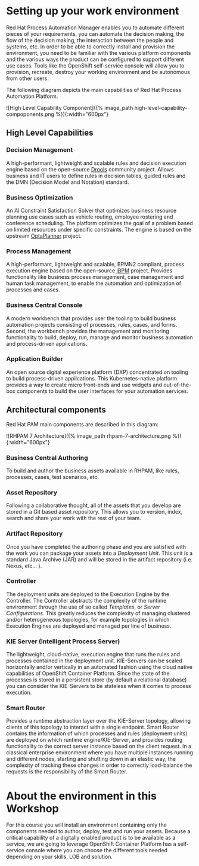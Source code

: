 # Setting up your work environment

Red Hat Process Automation Manager enables you to automate different pieces of your requirements, you can automate the decision making, the flow of the decision making, the interaction between the people and systems, etc.
In order to be able to correctly install and provision the environment, you need to be familiar with the various platform components and the various ways the product can be configured to support different use cases. Tools like the OpenShift self-service console will allow you to provision, recreate, destroy  your working environment and be autonomous from other users.

The following diagram depicts the main capabilities of Red Hat Process Automation Platform.

![High Level Capability Component]({% image_path high-level-capability-compoponents.png %}){:width="600px"}

## High Level Capabilities

### Decision Management
A high-performant, lightweight and scalable rules and decision execution engine based on the open-source [Drools](http://www.drools.org) community project. Allows business and IT users to define rules in decision tables, guided rules and the DMN (Decision Model and Notation) standard.

### Business Optimization
An AI Constraint Satisfaction Solver that optimizes business resource planning use cases such as vehicle routing, employee rostering and conference scheduling. The platform optimizes the goal of a problem based on limited resources under specific constraints. The engine is based on the upstream [OptaPlanner](http://www.optaplanner.org) project.

### Process Management
A high-performant, lightweight and scalable, BPMN2 compliant, process execution engine based on the open-source [jBPM](http://www.jbpm.org) project. Provides functionality like business process management, case management and human task management, to enable the automation and optimization of processes and cases.

### Business Central Console
A modern workbench that provides user the tooling to build business automation projects consisting of processes, rules, cases, and forms. Second, the workbench provides the management and monitoring functionality to build, deploy, run, manage and monitor business automation and process-driven applications.

### Application Builder
An open source digital experience platform (DXP) concentrated on tooling to build process-driven applications. This Kubernetes-native platform provides a way to create micro front-ends and use widgets and out-of-the-box components to build the user interfaces for your automation services.


## Architectural components

Red Hat PAM main components are described in this diagram:

![RHPAM 7 Architecture]({% image_path rhpam-7-architecture.png %}){:width="600px"}

### Business Central Authoring
To build and author the business assets available in RHPAM, like rules, processes, cases, test scenarios, etc.

### Asset Repository
Following a collaborative thought, all of the assets that you develop are stored in a Git based asset repository. This allows you to version, index, search and share your work with the rest of your team.

### Artifact Repository
Once you have completed the authoring phase and you are satisfied with the work you can package your assets into a _Deployment Unit_. This unit is a standard Java Archive (JAR) and will be stored in the artifact repository (i.e. Nexus, etc... ).

### Controller
The deployment units are deployed to the Execution Engine by the Controller. The Controller abstracts the complexity of the runtime environment through the use of so called _Templates_, or _Server Configurations_. This greatly reduces the complexity of managing clustered and/or heterogeneous topologies, for example topologies in which Execution Engines are deployed and managed per line of business.

### KIE Server (Intelligent Process Server)
The lightweight, cloud-native, execution engine that runs the rules and processes contained in the deployment unit. KIE-Servers can be scaled horizontally and/or vertically in an automated fashion using the cloud native capabilities of OpenShift Container Platform. Since the state of the processes is stored in a persistent store (by default a relational database) you can consider the KIE-Servers to be stateless when it comes to process execution.

### Smart Router
Provides a runtime abstraction layer over the KIE-Server topology, allowing clients of this topology to interact with a single endpoint. Smart Router contains the information of which processes and rules (deployment units) are deployed on which runtime engine/KIE-Server, and provides routing functionality to the correct server instance based on the client request. In a classical enterprise environment where you have multiple instances running and different nodes, starting and shutting down in an elastic way, the complexity of tracking these changes in order to correctly load-balance the requests is the responsibility of the Smart Router.

# About the environment in this Workshop

For this course you will install an environment containing only the components needed to author, deploy, test and run your assets.
Because a critical capability of a digitally enabled product is to be available as a service, we are going to leverage  OpenShift Container Platform has a self-service console where you can choose the different tools needed depending on your skills, LOB and solution.
